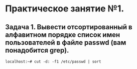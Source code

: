 # Практическое занятие №1.
## Задача 1. Вывести отсортированный в алфавитном порядке список имен пользователей в файле passwd (вам понадобится grep).
```
localhost:~# cut -d: -f1 /etc/passwd | sort

```
